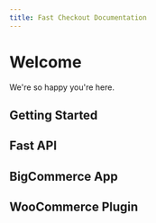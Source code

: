 ```yaml
---
title: Fast Checkout Documentation
---
```


# Welcome

We're so happy you're here.

## Getting Started

## Fast API

## BigCommerce App

## WooCommerce Plugin

